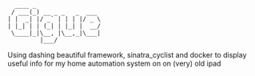 
	  ____ _
	 / ___(_) __ _ _   _  ___
	| |  _| |/ _` | | | |/ _ \
	| |_| | | (_| | |_| |  __/
	 \____|_|\__, |\__,_|\___|
	         |___/


Using dashing beautiful framework, sinatra_cyclist and docker to display useful info for my home automation system on on (very) old ipad


